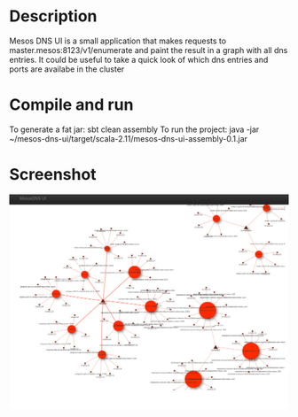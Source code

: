 # Description
Mesos DNS UI is a small application that makes requests to master.mesos:8123/v1/enumerate and paint the result in a graph with all dns entries.
It could be useful to take a quick look of which dns entries and ports are availabe in the cluster

# Compile and run
To generate a fat jar: sbt clean assembly
To run the project: java -jar ~/mesos-dns-ui/target/scala-2.11/mesos-dns-ui-assembly-0.1.jar

# Screenshot
![alt text](https://github.com/anistal/mesos-dns-ui/blob/master/screenshot.png "Screenshot")

